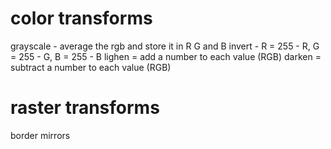 # color transforms

grayscale - average the rgb and store it in R G and B
invert - R = 255 - R, G = 255 - G, B = 255 - B
lighen = add a number to each value (RGB)
darken = subtract a number to each value (RGB)

# raster transforms

border 
mirrors
